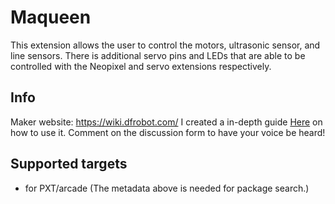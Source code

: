 # Maqueen

This extension allows the user to control the motors, ultrasonic sensor, and line sensors. There is additional servo pins and LEDs that are able to be controlled with the Neopixel and servo extensions respectively. 

## Info
Maker website: https://wiki.dfrobot.com/
I created a in-depth guide [Here](https://www.brainpad.com/2019/07/12/introducing-the-maqueen-robot/) on how to use it. Comment on the discussion form to have your voice be heard!


## Supported targets

* for PXT/arcade
(The metadata above is needed for package search.)


